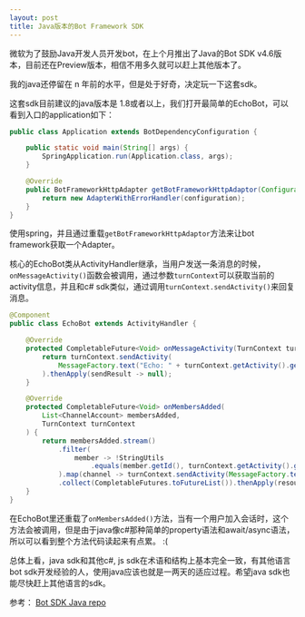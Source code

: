 ```yaml
---
layout: post
title: Java版本的Bot Framework SDK
---
```


微软为了鼓励Java开发人员开发bot，在上个月推出了Java的Bot SDK v4.6版本，目前还在Preview版本，相信不用多久就可以赶上其他版本了。

我的java还停留在 n 年前的水平，但是处于好奇，决定玩一下这套sdk。

这套sdk目前建议的java版本是 1.8或者以上，我们打开最简单的EchoBot，可以看到入口的application如下：

```java
public class Application extends BotDependencyConfiguration {

    public static void main(String[] args) {
        SpringApplication.run(Application.class, args);
    }

    @Override
    public BotFrameworkHttpAdapter getBotFrameworkHttpAdaptor(Configuration configuration) {
        return new AdapterWithErrorHandler(configuration);
    }
}
```

使用spring，并且通过重载`getBotFrameworkHttpAdaptor`方法来让bot framework获取一个Adapter。

核心的EchoBot类从ActivityHandler继承，当用户发送一条消息的时候，`onMessageActivity()`函数会被调用，通过参数`turnContext`可以获取当前的activity信息，并且和c# sdk类似，通过调用`turnContext.sendActivity()`来回复消息。

```java
@Component
public class EchoBot extends ActivityHandler {

    @Override
    protected CompletableFuture<Void> onMessageActivity(TurnContext turnContext) {
        return turnContext.sendActivity(
            MessageFactory.text("Echo: " + turnContext.getActivity().getText())
        ).thenApply(sendResult -> null);
    }

    @Override
    protected CompletableFuture<Void> onMembersAdded(
        List<ChannelAccount> membersAdded,
        TurnContext turnContext
    ) {
        return membersAdded.stream()
            .filter(
                member -> !StringUtils
                    .equals(member.getId(), turnContext.getActivity().getRecipient().getId())
            ).map(channel -> turnContext.sendActivity(MessageFactory.text("Hello and welcome!")))
            .collect(CompletableFutures.toFutureList()).thenApply(resourceResponses -> null);
    }
}
```

在EchoBot里还重载了`onMembersAdded()`方法，当有一个用户加入会话时，这个方法会被调用，但是由于java像c#那种简单的property语法和await/async语法，所以可以看到整个方法代码读起来有点累。 :(

总体上看，java sdk和其他c#, js sdk在术语和结构上基本完全一致，有其他语言bot sdk开发经验的人，使用java应该也就是一两天的适应过程。希望java sdk也能尽快赶上其他语言的sdk。

参考：
[Bot SDK Java repo](https://github.com/microsoft/botbuilder-java)
